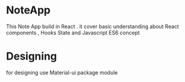 # NoteApp

This Note App build in React . it cover basic understanding about React components , Hooks State and Javascript ES6 concept

# Designing

for designing use Material-ui package module 
